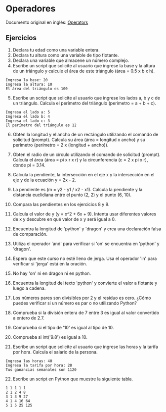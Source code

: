 # Operadores

Documento original en inglés: [Operators](https://github.com/Asabeneh/30-Days-Of-Python/blob/master/03_Day_Operators/03_operators.md)

## Ejercicios

1. Declara tu edad como una variable entera.
2. Declara tu altura como una variable de tipo flotante.
3. Declara una variable que almacene un número complejo.
4. Escribe un script que solicite al usuario que ingrese la base y la altura de un triángulo y calcule el área de este triángulo (área = 0.5 x b x h).

```
Ingresa la base: 20
Ingresa la altura: 10
El área del triángulo es 100
```

5. Escribe un script que solicite al usuario que ingrese los lados a, b y c de un triángulo. Calcula el perímetro del triángulo (perímetro = a + b + c).

```
Ingresa el lado a: 5
Ingresa el lado b: 4
Ingresa el lado c: 3
El perímetro del triángulo es 12
```

6. Obtén la longitud y el ancho de un rectángulo utilizando el comando de solicitud (prompt). Calcula su área (área = longitud x ancho) y su perímetro (perímetro = 2 x (longitud + ancho)).

7. Obten el radio de un círculo utilizando el comando de solicitud (prompt). Calcula el área (área = pi x r x r) y la circunferencia (c = 2 x pi x r), donde pi = 3.14.

8. Calcula la pendiente, la intersección en el eje x y la intersección en el eje y de la ecuación y = 2x - 2.

9. La pendiente es (m = y2 - y1 / x2 - x1). Calcula la pendiente y la distancia euclidiana entre el punto (2, 2) y el punto (6, 10).

10. Compara las pendientes en los ejercicios 8 y 9.

11. Calcula el valor de y (y = x^2 + 6x + 9). Intenta usar diferentes valores de x y descubre en qué valor de x y será igual a 0.

12. Encuentra la longitud de 'python' y 'dragon' y crea una declaración falsa de comparación.

13. Utiliza el operador 'and' para verificar si 'on' se encuentra en 'python' y 'dragon'.

14. Espero que este curso no esté lleno de jerga. Usa el operador 'in' para verificar si 'jerga' está en la oración.

15. No hay 'on' ni en dragon ni en python.

16. Encuentra la longitud del texto 'python' y convierte el valor a flotante y luego a cadena.

17. Los números pares son divisibles por 2 y el residuo es cero. ¿Cómo puedes verificar si un número es par o no utilizando Python?

18. Comprueba si la división entera de 7 entre 3 es igual al valor convertido a entero de 2.7.

19. Comprueba si el tipo de '10' es igual al tipo de 10.

20. Comprueba si int('9.8') es igual a 10.

21. Escribe un script que solicite al usuario que ingrese las horas y la tarifa por hora. Calcula el salario de la persona.
```
Ingresa las horas: 40
Ingresa la tarifa por hora: 28
Tus ganancias semanales son 1120
```

22. Escribe un script en Python que muestre la siguiente tabla.
```
1 1 1 1 1
2 1 2 4 8
3 1 3 9 27
4 1 4 16 64
5 1 5 25 125
```
